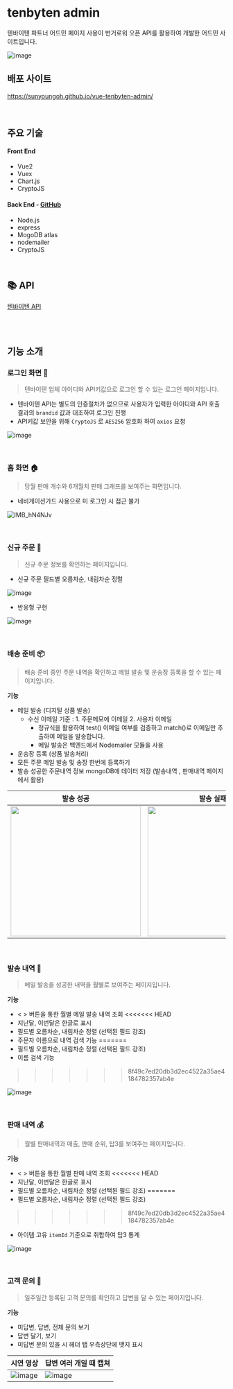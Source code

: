 # tenbyten admin
텐바이텐 파트너 어드민 페이지 사용이 번거로워 오픈 API를 활용하여 개발한 어드민 사이트입니다.


![image](https://res.craft.do/user/full/d4e66ef7-7b8e-371b-14c6-b9740c2eb54b/doc/EA4011A5-F502-4A8D-9CFA-DDA56B675C3D/51437B3A-F0B5-44FC-8A07-4CEEA5925A6D_2/RBs2MWFA3vo4LpWznbTdMgM2EgGPWUzFCtHeha6gtiYz/00_.png)

## 배포 사이트

https://sunyoungoh.github.io/vue-tenbyten-admin/

<br>

## 주요 기술

####  Front End

- Vue2
- Vuex
- Chart.js
- CryptoJS

####  Back End  -  [GitHub](https://github.com/sunyoungoh/send-mail-server)

- Node.js
- express
- MogoDB atlas
- nodemailer
- CryptoJS

<br>

## 📚 API
[텐바이텐 API](https://api.10x10.co.kr/document/docs.html)

<br>


<br>

## 기능 소개

### 로그인 화면 🔐

> 텐바이텐 업체 아이디와 API키값으로 로그인 할 수 있는 로그인 페이지입니다.

- 텐바이텐 API는 별도의 인증절차가 없으므로 사용자가 입력한 아이디와 API 호출 결과의 `brandid` 값과 대조하여 로그인 진행
- API키값 보안을 위해 `CryptoJS` 로 `AES256` 암호화 하여 `axios` 요청


![image](https://res.craft.do/user/full/d4e66ef7-7b8e-371b-14c6-b9740c2eb54b/doc/EA4011A5-F502-4A8D-9CFA-DDA56B675C3D/204FC62D-9C83-4C46-8B67-0308B759C74E_2/TsOrzRMrjyBQzNE9mK89TfjLsI8AdMS3C8LojE2SieEz/AnimatedImage.gif)


<br>

### 홈 화면 🏠

> 당월 판매 개수와 6개월치 판매 그래프를 보여주는 화면입니다.
- 네비게이션가드 사용으로 미 로그인 시 접근 불가
   
![IMB_hN4NJv](https://github.com/sunyoungoh/vue-tenbyten-admin/assets/52486921/5c58a4c1-737e-45c5-8506-697a4b393533)


<br>

### 신규 주문 🔖
> 신규 주문 정보를 확인하는 페이지입니다.

- 신규 주문 필드별 오름차순, 내림차순 정렬

![image](https://res.craft.do/user/full/d4e66ef7-7b8e-371b-14c6-b9740c2eb54b/doc/EA4011A5-F502-4A8D-9CFA-DDA56B675C3D/1648161D-0E8F-430F-9BC6-6D33ACDDF2CC_2/wOrhfQLRSLapoQoL9gp6d9Y9Hwx4yUufvajeN3CI7Bwz/AnimatedImage.gif)

- 반응형 구현

![image](https://res.craft.do/user/full/d4e66ef7-7b8e-371b-14c6-b9740c2eb54b/doc/EA4011A5-F502-4A8D-9CFA-DDA56B675C3D/4731E21F-0354-4D1F-9C29-51E88B939F1A_2/aw9S5lKItMEFTneosOMaSmG7d0ymlSwrNboqMSy2MXkz/AnimatedImage.gif)

<br>

### 배송 준비 📦

> 배송 준비 중인 주문 내역을 확인하고 메일 발송 및 운송장 등록을 할 수 있는 페이지입니다.

**기능**

- 메일 발송 (디지털 상품 발송)
  - 수신 이메일 기준 : 1. 주문메모에 이메일  2. 사용자 이메일
    - 정규식을 활용하여 test() 이메일 여부를 검증하고 match()로 이메일만 추출하여 메일을 발송합니다.
    - 메일 발송은 백엔드에서 Nodemailer 모듈을 사용
- 운송장 등록 (상품 발송처리)
- 모든 주문 메일 발송 및 송장 한번에 등록하기
- 발송 성공한 주문내역 정보 mongoDB에 데이터 저장 (발송내역 , 판매내역 페이지에서 활용)

| 발송 성공 | 발송 실패 |
| --- | --- |
| <img src="https://res.craft.do/user/full/d4e66ef7-7b8e-371b-14c6-b9740c2eb54b/doc/EA4011A5-F502-4A8D-9CFA-DDA56B675C3D/19D19FB2-2796-4995-88B0-B4973C08EB69_2/zqEmQfD15h9ag30jfEvaVaE8h9K7lB1UiyeQLSdZB7gz/AnimatedImage.gif" width="300px"/> |  <img src="https://res.craft.do/user/full/d4e66ef7-7b8e-371b-14c6-b9740c2eb54b/doc/EA4011A5-F502-4A8D-9CFA-DDA56B675C3D/BF028274-1214-464B-9EC0-30F775CE031F_2/lmbQqflmTTnLzw1eIROgOn3IwFLVhAgyht0p8MUHYBgz/AnimatedImage.gif" width="300px"/> |

<br>

### 발송 내역 💌

> 메일 발송을 성공한 내역을 월별로 보여주는 페이지입니다.

**기능**

- < >  버튼을 통한 월별 메일 발송 내역 조회
<<<<<<< HEAD
- 지난달, 이번달은 한글로 표시
- 필드별 오름차순, 내림차순 정렬 (선택된 필드 강조)
- 주문자 이름으로 내역 검색 기능
=======
- 필드별 오름차순, 내림차순 정렬 (선택된 필드 강조)
- 이름 검색 기능
>>>>>>> 8f49c7ed20db3d2ec4522a35ae4184782357ab4e

![image](https://res.craft.do/user/full/d4e66ef7-7b8e-371b-14c6-b9740c2eb54b/doc/EA4011A5-F502-4A8D-9CFA-DDA56B675C3D/51599BBD-2348-45D6-87A5-D9E04E592433_2/TxgBqLc0Vd8x58755FPi4uSLblQCi43JgLIBRIoRZVgz/AnimatedImage.gif)

<br>

### 판매 내역 💰

> 월별 판매내역과 매출, 판매 순위, 탑3를 보여주는 페이지입니다.

**기능**

- < >  버튼을 통한 월별 판매 내역 조회
<<<<<<< HEAD
- 지난달, 이번달은 한글로 표시
- 필드별 오름차순, 내림차순 정렬 (선택된 필드 강조)
=======
- 필드별 오름차순, 내림차순 정렬 (선택된 필드 강조)
>>>>>>> 8f49c7ed20db3d2ec4522a35ae4184782357ab4e
- 아이템 고유 `itemId` 기준으로 취합하여 탑3 통계

![image](https://res.craft.do/user/full/d4e66ef7-7b8e-371b-14c6-b9740c2eb54b/doc/EA4011A5-F502-4A8D-9CFA-DDA56B675C3D/D6223A4C-9FB9-4C7C-9596-29137245CD92_2/6N6PZj4iD0U1vi5sH9ikbn8xPPpT8ZWpOTo3qn34C1gz/AnimatedImage.gif)

<br>

### 고객 문의 🤔
> 일주일간 등록된 고객 문의를 확인하고 답변을 달 수 있는 페이지입니다.

**기능**
- 미답변, 답변, 전체 문의 보기
- 답변 달기, 보기
- 미답변 문의 있을 시 헤더 탭 우측상단에 뱃지 표시


| 시연 영상 | 답변 여러 개일 때 캡쳐 |
| --- | --- |
| ![image](https://github.com/sunyoungoh/vue-tenbyten-admin/assets/52486921/c216a791-6594-47c6-98b7-f1101caf1241) | ![image](https://res.craft.do/user/full/d4e66ef7-7b8e-371b-14c6-b9740c2eb54b/doc/EA4011A5-F502-4A8D-9CFA-DDA56B675C3D/A5A63E6F-CBD7-4182-BCF6-28612FAA056A_2/NQDjHd5hsvIsQRkIOGCFxCmluoKdUT4vKzjxCuFBZS8z/06_.jpeg) | 

